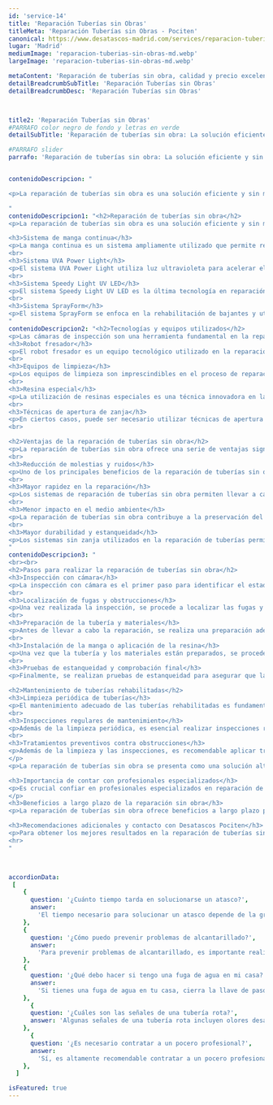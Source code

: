 ```yaml
---
id: 'service-14'
title: 'Reparación Tuberías sin Obras'
titleMeta: 'Reparación Tuberías sin Obras - Pociten'
canonical: https://www.desatascos-madrid.com/services/reparacion-tuberias-sin-obras
lugar: 'Madrid'
mediumImage: 'reparacion-tuberias-sin-obras-md.webp'
largeImage: 'reparacion-tuberias-sin-obras-md.webp'

metaContent: 'Reparación de tuberías sin obra, calidad y precio excelentes. Confía en nosotros. ☎️​ 647 376 782. 😊'
detailBreadcrumbSubTitle: 'Reparación Tuberías sin Obras'
detailBreadcrumbDesc: 'Reparación Tuberías sin Obras'



title2: 'Reparación Tuberías sin Obras'
#PARRAFO color negro de fondo y letras en verde
detailSubTitle: 'Reparación de tuberías sin obra: La solución eficiente y sin molestias'

#PARRAFO slider
parrafo: 'Reparación de tuberías sin obra: La solución eficiente y sin molestias'


contenidoDescripcion: "

<p>La reparación de tuberías sin obra es una solución eficiente y sin molestias para resolver problemas de saneamiento. Mediante sistemas como la manga continua, el sistema UVA Power Light, el sistema Speedy Light UV LED y el sistema SprayForm, es posible rehabilitar las tuberías de forma rápida y efectiva. Estos métodos se basan en tecnologías avanzadas y equipos especializados, garantizando resultados duraderos y sin la necesidad de realizar obras que generen molestias. Además, contar con profesionales especializados en reparaciones sin obra, como Desatascos Pociten, es fundamental para obtener la solución adecuada y mantener un correcto mantenimiento de las tuberías rehabilitadas.</p>

"
contenidoDescripcion1: "<h2>Reparación de tuberías sin obra</h2>
<p>La reparación de tuberías sin obra es una solución eficiente y sin molestias para solucionar problemas en el sistema de tuberías. Existen diferentes sistemas y tecnologías que permiten llevar a cabo esta reparación de manera efectiva, como la manga continua, el sistema UVA Power Light, el sistema Speedy Light UV LED y el sistema SprayForm.</p>

<h3>Sistema de manga continua</h3>
<p>La manga continua es un sistema ampliamente utilizado que permite reparar y rehabilitar tuberías de cualquier material y diámetro. Para su curado, se utiliza agua caliente o vapor. Aunque este método puede tener un proceso de preparación y ejecución más lento, es ideal para tuberías de hasta 1200 mm de diámetro.</p>
<br>
<h3>Sistema UVA Power Light</h3>
<p>El sistema UVA Power Light utiliza luz ultravioleta para acelerar el proceso de curado de las tuberías. Es especialmente efectivo en redes de saneamiento de grandes diámetros y/o longitudes. A diferencia de la manga continua, este sistema tiene un tiempo de curado más rápido, pero está limitado en términos de diámetro y longitud de las tuberías a reparar.</p>
<br>
<h3>Sistema Speedy Light UV LED</h3>
<p>El sistema Speedy Light UV LED es la última tecnología en reparación de tuberías sin obra. Utiliza luz UV LED para el curado de la manga continua, lo que permite una mayor rapidez en el proceso. Este sistema es ideal para aplicaciones residenciales y comerciales, ya que puede ser aplicado en tuberías tanto horizontales como verticales.</p>
<br>
<h3>Sistema SprayForm</h3>
<p>El sistema SprayForm se enfoca en la rehabilitación de bajantes y utiliza la proyección de un polímero plástico para revestir el interior de la tubería y crear una nueva superficie continua y estanca. Este sistema es especialmente útil para la rehabilitación de tuberías de fibrocemento, evitando su manipulación y reduciendo los costos asociados con su sustitución.</p>
"
contenidoDescripcion2: "<h2>Tecnologías y equipos utilizados</h2>
<p>Las cámaras de inspección son una herramienta fundamental en la reparación de tuberías sin obra. Estos dispositivos permiten visualizar el interior de las tuberías de manera precisa y detallada, identificando posibles problemas como obstrucciones, fugas o daños estructurales.</p>
<h3>Robot fresador</h3>
<p>El robot fresador es un equipo tecnológico utilizado en la reparación de tuberías sin obra que permite eliminar obstrucciones y depósitos en el interior de las tuberías. Este dispositivo utiliza cabezales de fresado que se adaptan al diámetro de la tubería, garantizando una limpieza eficiente y sin dañar la estructura.</p>
<br>
<h3>Equipos de limpieza</h3>
<p>Los equipos de limpieza son imprescindibles en el proceso de reparación de tuberías sin obra. Estos equipos utilizan diferentes técnicas, como la proyección de agua a alta presión, para eliminar residuos y obstrucciones en las tuberías, asegurando un flujo adecuado y evitando futuros problemas.</p>
<br>
<h3>Resina especial</h3>
<p>La utilización de resinas especiales es una técnica innovadora en la reparación de tuberías sin obra. Estas resinas se aplican en el interior de la tubería, formando una capa protectora que repara grietas, fisuras o infiltraciones, garantizando la estanqueidad y durabilidad de la tubería rehabilitada.</p>
<br>
<h3>Técnicas de apertura de zanja</h3>
<p>En ciertos casos, puede ser necesario utilizar técnicas de apertura de zanja en la reparación de tuberías sin obra. Estas técnicas permiten acceder al punto exacto donde se encuentra el problema, minimizando la necesidad de abrir zanjas extensas y reduciendo en gran medida las molestias y los costos asociados.</p>
<br>

<h2>Ventajas de la reparación de tuberías sin obra</h2>
<p>La reparación de tuberías sin obra ofrece una serie de ventajas significativas en comparación con los métodos tradicionales de reparación.</p>
<br>
<h3>Reducción de molestias y ruidos</h3>
<p>Uno de los principales beneficios de la reparación de tuberías sin obra es la reducción de molestias y ruidos asociados con las obras convencionales. Al no requerir la apertura de zanjas, se minimiza el impacto en el entorno y se evitan las molestias causadas a los residentes y comercios cercanos.</p>
<br>
<h3>Mayor rapidez en la reparación</h3>
<p>Los sistemas de reparación de tuberías sin obra permiten llevar a cabo las tareas de manera más rápida y eficiente en comparación con los métodos convencionales. Esto se debe a que no es necesario excavar, lo que ahorra tiempo y agiliza el proceso de reparación.</p>
<br>
<h3>Menor impacto en el medio ambiente</h3>
<p>La reparación de tuberías sin obra contribuye a la preservación del medio ambiente al reducir la emisión de gases contaminantes y minimizar el consumo de recursos naturales. Al evitar la apertura de zanjas y el uso intensivo de maquinaria, se reduce el impacto ecológico de las obras de saneamiento.</p>
<br>
<h3>Mayor durabilidad y estanqueidad</h3>
<p>Los sistemas sin zanja utilizados en la reparación de tuberías permiten obtener resultados duraderos y con una alta estanqueidad. Los materiales de calidad utilizados, combinados con las técnicas de aplicación apropiadas, garantizan la máxima resistencia y una mayor vida útil de las tuberías rehabilitadas.</p>
"
contenidoDescripcion3: "
<br><br>
<h2>Pasos para realizar la reparación de tuberías sin obra</h2>
<h3>Inspección con cámara</h3>
<p>La inspección con cámara es el primer paso para identificar el estado de la tubería y determinar las áreas que requieren reparación. Mediante el uso de una cámara de inspección especializada, los expertos pueden detectar posibles fugas, obstrucciones o daños en la tubería.</p>
<br>
<h3>Localización de fugas y obstrucciones</h3>
<p>Una vez realizada la inspección, se procede a localizar las fugas y obstrucciones presentes en la tubería. Con tecnología avanzada, como detectores de fugas y equipos de localización, los profesionales pueden identificar con precisión los puntos exactos que necesitan ser reparados.</p>
<br>
<h3>Preparación de la tubería y materiales</h3>
<p>Antes de llevar a cabo la reparación, se realiza una preparación adecuada de la tubería y los materiales a utilizar. Esto puede incluir la limpieza y desinfección de la tubería, así como la selección y preparación de la manga continua o la resina especial, dependiendo del método de reparación elegido.</p>
<br>
<h3>Instalación de la manga o aplicación de la resina</h3>
<p>Una vez que la tubería y los materiales están preparados, se procede a la instalación de la manga continua o la aplicación de la resina especial. Estos materiales se introducen en la tubería dañada, utilizando técnicas específicas y herramientas especializadas, para crear una nueva capa interna resistente y duradera.</p>
<br>
<h3>Pruebas de estanqueidad y comprobación final</h3>
<p>Finalmente, se realizan pruebas de estanqueidad para asegurar que la reparación ha sido efectiva. Mediante la utilización de equipos y procedimientos rigurosos, se comprueba que la tubería rehabilitada no presenta filtraciones ni fugas. Una vez superadas las pruebas, se realiza una comprobación final para asegurar que todo está en óptimas condiciones.</p>

<h2>Mantenimiento de tuberías rehabilitadas</h2>
<h3>Limpieza periódica de tuberías</h3>
<p>El mantenimiento adecuado de las tuberías rehabilitadas es fundamental para garantizar su buen funcionamiento a largo plazo. Una parte importante de este mantenimiento consiste en llevar a cabo una limpieza periódica de las tuberías. Mediante el uso de equipos especializados de limpieza, se eliminan los depósitos de sedimentos, residuos y obstrucciones que puedan acumularse en el interior de las tuberías. Esto ayuda a mantener un flujo de agua óptimo y previene futuros problemas de obstrucción.</p>
<br>
<h3>Inspecciones regulares de mantenimiento</h3>
<p>Además de la limpieza periódica, es esencial realizar inspecciones regulares de mantenimiento en las tuberías rehabilitadas. Mediante el uso de cámaras de inspección, se examina minuciosamente el estado de las tuberías en busca de posibles fugas, grietas o deterioro. Estas inspecciones permiten identificar y solucionar cualquier problema antes de que se agrave, evitando costosas reparaciones futuras y garantizando el correcto funcionamiento de las tuberías.</p>
<br>
<h3>Tratamientos preventivos contra obstrucciones</h3>
<p>Además de la limpieza y las inspecciones, es recomendable aplicar tratamientos preventivos contra obstrucciones en las tuberías rehabilitadas. Estos tratamientos consisten en el uso de productos químicos especiales que ayudan a prevenir la acumulación de residuos y obstrucciones en el interior de las tuberías. Estos productos actúan como una capa protectora que evita la adherencia de sólidos y facilita el flujo adecuado del agua. Realizar estos tratamientos periódicamente contribuye a prolongar la vida útil de las tuberías y mantener un sistema de saneamiento eficiente.
</p>
<p>La reparación de tuberías sin obra se presenta como una solución altamente eficiente y sin complicaciones para abordar los problemas en las tuberías. Mediante el uso de tecnologías avanzadas como la manga continua, el sistema UVA Power Light, el sistema Speedy Light UV LED y el sistema SprayForm, es posible rehabilitar las tuberías sin la necesidad de realizar obras invasivas.</p>

<h3>Importancia de contar con profesionales especializados</h3>
<p>Es crucial confiar en profesionales especializados en reparación de tuberías sin obra como Desatascos Pociten para garantizar un trabajo de alta calidad. Estos expertos cuentan con la tecnología y la capacitación adecuada para realizar las reparaciones de manera eficiente y efectiva, asegurando unos resultados duraderos y satisfactorios.
</p>
<h3>Beneficios a largo plazo de la reparación sin obra</h3>
<p>La reparación de tuberías sin obra ofrece beneficios a largo plazo para los sistemas de saneamiento. Además de solucionar los problemas existentes, estas técnicas de rehabilitación garantizan una mayor durabilidad y estanqueidad de las tuberías. Esto se traduce en una vida útil prolongada de las instalaciones y en un menor riesgo de futuras averías y fugas.</p>

<h3>Recomendaciones adicionales y contacto con Desatascos Pociten</h3>
<p>Para obtener los mejores resultados en la reparación de tuberías sin obra, es importante seguir algunas recomendaciones adicionales. Realizar limpiezas periódicas, inspecciones regulares y tratamientos preventivos ayudará a mantener las tuberías rehabilitadas en óptimas condiciones. Si necesitas los servicios de Desatascos Pociten, no dudes en ponerte en contacto con nosotros para recibir asesoramiento personalizado y soluciones profesionales.</p>
<hr>
"



accordionData:
 [
    {
      question: '¿Cuánto tiempo tarda en solucionarse un atasco?',
      answer:
        'El tiempo necesario para solucionar un atasco depende de la gravedad y la complejidad del problema. En general, los poceros profesionales realizan intervenciones rápidas y eficientes para minimizar las molestias.',
    },
    {
      question: '¿Cómo puedo prevenir problemas de alcantarillado?',
      answer:
        'Para prevenir problemas de alcantarillado, es importante realizar un mantenimiento preventivo regular, evitando arrojar objetos no adecuados por el desagüe y realizando limpiezas periódicas para eliminar obstrucciones y residuos acumulados.',
    },
    {
      question: '¿Qué debo hacer si tengo una fuga de agua en mi casa?',
      answer:
        'Si tienes una fuga de agua en tu casa, cierra la llave de paso para detener el flujo de agua y evita mayores daños. Luego, contacta a una empresa de pocería profesional para que realice las reparaciones necesarias.'
    },
      {
      question: '¿Cuáles son las señales de una tubería rota?',
      answer: 'Algunas señales de una tubería rota incluyen olores desagradables, humedad o filtraciones en techos o paredes, disminución en la presión del agua y la aparición de manchas de moho o corrosión.'
    },
      {
      question: '¿Es necesario contratar a un pocero profesional?',
      answer:
        'Sí, es altamente recomendable contratar a un pocero profesional para garantizar un trabajo seguro y de calidad. Los poceros profesionales cuentan con los conocimientos, experiencia y herramientas necesarias para solucionar los problemas de las redes de saneamiento de manera eficiente.',
    },
  ]

isFeatured: true
---
```

